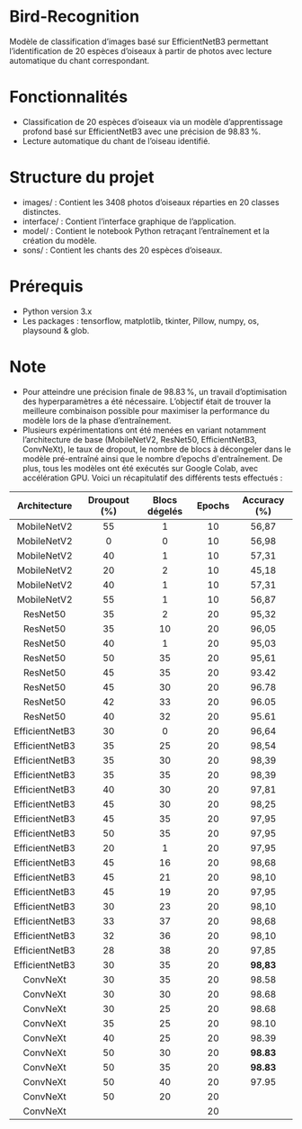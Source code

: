 # Bird-Recognition
Modèle de classification d’images basé sur EfficientNetB3 permettant l’identification de 20 espèces d’oiseaux à partir de photos avec lecture automatique du chant correspondant.

# Fonctionnalités 
- Classification de 20 espèces d’oiseaux via un modèle d’apprentissage profond basé sur EfficientNetB3 avec une précision de 98.83 %.
- Lecture automatique du chant de l’oiseau identifié.

# Structure du projet
- images/ : Contient les 3408 photos d’oiseaux réparties en 20 classes distinctes.
- interface/ : Contient l’interface graphique de l’application.
- model/ : Contient le notebook Python retraçant l’entraînement et la création du modèle.
- sons/ : Contient les chants des 20 espèces d’oiseaux.

# Prérequis
- Python version 3.x
- Les packages : tensorflow, matplotlib, tkinter, Pillow, numpy, os, playsound & glob.

# Note
- Pour atteindre une précision finale de 98.83 %, un travail d’optimisation des hyperparamètres a été nécessaire. L’objectif était de trouver la meilleure combinaison possible pour maximiser la performance du modèle lors de la phase d’entraînement.
- Plusieurs expérimentations ont été menées en variant notamment l’architecture de base (MobileNetV2, ResNet50, EfficientNetB3, ConvNeXt), le taux de dropout, le nombre de blocs à décongeler dans le modèle pré-entraîné ainsi que le nombre d’epochs d'entraînement. De plus, tous les modèles ont été exécutés sur Google Colab, avec accélération GPU. Voici un récapitulatif des différents tests effectués :
  
| Architecture | Droupout (%) | Blocs dégelés | Epochs | Accuracy (%) |
|:------:|:------:|:------:|:------:| :------:|
| MobileNetV2  | 55| 1|10 |56,87 |
| MobileNetV2 | 0|0 |10 | 56,98|
| MobileNetV2 | 40| 1|10 |57,31 |
| MobileNetV2 |20 |2 | 10| 45,18 |
| MobileNetV2 |40 | 1| 10|57,31 |
| MobileNetV2 | 55|1 | 10|56,87 |
| ResNet50 | 35 |2 |20 |95,32 |
| ResNet50 |35 | 10|20 |96,05 |
| ResNet50 |40 | 1| 20| 95,03|
| ResNet50| 50 | 35 | 20 | 95,61 |
| ResNet50| 45| 35 |20 | 93.42|
| ResNet50| 45| 30| 20|96.78 |
| ResNet50| 42| 33|20 | 96.05|
| ResNet50| 40| 32| 20| 95.61|
| EfficientNetB3| 30|0 | 20| 96,64|
| EfficientNetB3| 35|25 | 20| 98,54|
| EfficientNetB3| 35|30 | 20| 98,39|
| EfficientNetB3| 35|35 | 20| 98,39|
| EfficientNetB3| 40|30 | 20| 97,81|
| EfficientNetB3| 45|30 | 20| 98,25|
| EfficientNetB3| 45|35 | 20| 97,95|
| EfficientNetB3| 50|35 | 20| 97,95|
| EfficientNetB3| 20| 1| 20|97,95 |
| EfficientNetB3| 45|16 | 20| 98,68|
| EfficientNetB3| 45| 21| 20| 98,10|
| EfficientNetB3| 45|19 | 20| 97,95|
| EfficientNetB3| 30| 23| 20| 98,10|
| EfficientNetB3| 33|37 | 20| 98,68|
| EfficientNetB3| 32| 36| 20| 98,10|
| EfficientNetB3| 28| 38| 20| 97,85|
| EfficientNetB3| 30|35 | 20| **98,83**|
| ConvNeXt | 30| 35| 20 | 98.58|
| ConvNeXt | 30| 30 | 20 | 98.68|
| ConvNeXt | 30 |25 | 20 | 98.68|
| ConvNeXt | 35| 25| 20 | 98.10|
| ConvNeXt | 40| 25| 20 | 98.39|
| ConvNeXt | 50| 30| 20 | **98.83**|
| ConvNeXt | 50| 35 | 20 | **98.83**|
| ConvNeXt | 50| 40 | 20 | 97.95|
| ConvNeXt | 50| 20| 20 | |
| ConvNeXt | | | 20 | |

